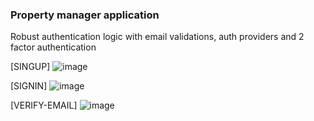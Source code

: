 ### Property manager application

Robust authentication logic with email validations, auth providers and 2 factor authentication 

[SINGUP]
![image](https://github.com/user-attachments/assets/09822332-0d92-4187-8706-2a0045853b99)

[SIGNIN]
![image](https://github.com/user-attachments/assets/64b08f2b-dcf3-41c3-aeae-5e977de970ed)

[VERIFY-EMAIL]
![image](https://github.com/user-attachments/assets/5b8631c7-8f19-4b41-beb5-baf70d7fcf25)
